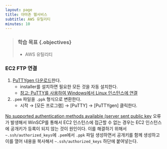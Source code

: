 ```yaml
---
layout: page
title: 아마존 웹서비스
subtitle: AWS 유틸리티
minutes: 10
---
```


> ### 학습 목표 {.objectives}
>
> *  AWS 유틸리티


### EC2 FTP 연결


1. [PuTTYgen 다운로드](http://www.chiark.greenend.org.uk/~sgtatham/putty/download.html)한다.
    - installer를 설치하면 필요한 모든 것을 자동 설치한다.
    - [참고: PuTTY를 사용하여 Windows에서 Linux 인스턴스에 연결](http://docs.aws.amazon.com/ko_kr/AWSEC2/latest/UserGuide/putty.html)
1. `.pem` 파일을 `.ppk` 형식으로 변환한다.
    - 시작 &rarr; [모든 프로그램] &rarr; [PuTTY] &rarr; [PuTTYgen] 클릭한다.


[No supported authentication methods available (server sent public key](http://askubuntu.com/questions/204400/ssh-public-key-no-supported-authentication-methods-available-server-sent-publ) 오류가 발생해서 WinSCP를 통해서 EC2 인스턴스에 접근할 수 없는 경우는 EC2 인스턴스에 공개키가 등록이 되지 않는 것이 원인이다. 이를 해결하기 위해서 `~.ssh/authorized_keys`에 `.pem`에서 `.ppk` 파일 생성하면서 공개키를 함께 생성하고 이를 열어 내용을 복사해서 `~.ssh/authorized_keys` 하단에 붙여넣는다.


